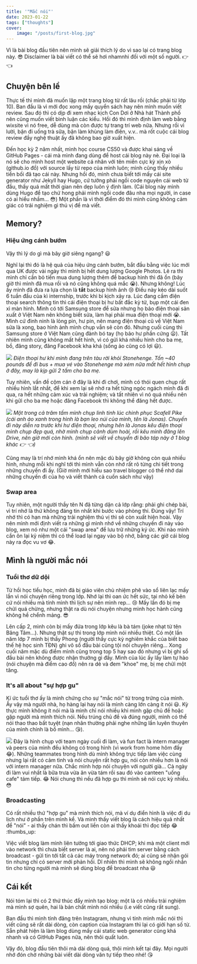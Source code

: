 ```yaml
---
title: '"Mắc nói"'
date: 2023-01-22
tags: ["thoughts"]
cover:
    image: "/posts/first-blog.jpg"
---
```


Vì là bài blog đầu tiên nên mình sẽ giải thích lý do vì sao lại có trang blog này. :sunglasses: Disclaimer là bài viết có thể sẽ hơi nhamnhi đối với một số người. :point_right: :point_left:

## Chuyện bên lề
Thực tế thì mình đã muốn lập một trang blog từ rất lâu rồi (chắc phải từ lớp 10). Ban đầu là vì mới đọc xong mấy quyển sách hay nên mình muốn viết review. Sau đó thì có dịp đi xem nhạc kịch Con Dơi ở Nhà hát Thành phố nên cũng muốn viết bình luận các kiểu. Hồi đó thì mình định làm web bằng wixsite vì nó free, dễ dùng mà còn được tự trang trí web nữa. Nhưng rồi vì lười, bận đi uống trà sữa, bận làm khùng làm điên, v.v.. mà rốt cuộc cái blog review đầy nghệ thuật ấy đã không bao giờ xuất hiện.

Đến học kỳ 2 năm nhất, mình học course CS50 và được khai sáng về GitHub Pages - cái mà mình đang dùng để host cái blog này nè. Đại loại là nó sẽ cho mình host một website cá nhân với tên miền cực kỳ xịn xò (github.io đồ) với source lấy từ repo của mình luôn; mình cũng thấy nhiều tiền bối đã tạo cái này. Nhưng hồi đó, mình chưa biết tới mấy cái site generator như Jekyll hay Hugo, cứ tưởng phải ngồi code nguyên cái web từ đầu, thấy quá mất thời gian nên dẹp luôn ý định làm. (Cái blog này mình dùng Hugo để tạo chứ hong phải mình ngồi code đâu nha mọi người, in case có ai hiểu nhầm... :flushed:) Một phần là vì thời điểm đó thì mình cũng không cảm giác có trải nghiệm gì thú vị để mà viết.

## Memory?
### Hiệu ứng cánh bướm
Vậy thì lý do gì mà bây giờ siêng ngang? :smiley:

Nghĩ lại thì đó là hệ quả của hiệu ứng cánh bướm, bắt đầu bằng việc lúc mới qua UK được vài ngày thì mình bị hết dung lượng Google Photos. Lẽ ra thì mình chỉ cần bỏ tiền mua dung lượng thêm để backup hình thì đã ổn (bây giờ thì mình đã mua rồi và nó cũng không quá mắc :sob:). Nhưng không! Lúc ấy mình đã đưa ra lựa chọn là **tắt** backup hình ảnh :cry: Điều này kéo dài suốt 6 tuần đầu của kì internship, trước khi bi kịch xảy ra. Lúc đang cầm điện thoại search thông tin thì cái điện thoại bị hư bất đắc kỳ tử, bụp một cái đen xì màn hình. Mình có tới Samsung store để sửa nhưng họ bảo điện thoại sản xuất ở Việt Nam nên không biết sửa, làm hại phải mua điện thoại mới :sob:. Mình cứ đinh ninh là lỏng pin, hư pin, nên mang điện thoại cũ về Việt Nam sửa là xong, bao hình ảnh mình chụp vẫn sẽ còn đó. Nhưng cuối cùng thì Samsung store ở Việt Nam cũng đành bó tay (họ bảo hư phần cứng :frowning:). Tất nhiên mình cũng không mất hết hình, vì có gửi khá nhiều hình cho ba mẹ, bồ, đăng story, đăng Facebook kha khá (sống ảo cũng có lợi :smiley:).

![](/posts/first-blog-stonehenge.jpeg)
*Điện thoại hư khi mình đang trên tàu rời khỏi Stonehenge. Tốn ~40 pounds để đi bus + mua vé vào Stonehenge mà xém nữa mất hết hình chụp ở đây, may là kịp gửi 2 tấm cho ba mẹ.*

Tuy nhiên, vấn đề cộm cán ở đây là khi đi chơi, mình có thói quen chụp rất nhiều hình lắt nhắt, để khi xem lại sẽ nhớ ra hết từng ngóc ngách mình đã đi qua, ra hết những cảm xúc và trải nghiệm; và tất nhiên vì nó quá nhiều nên khi gửi cho ba mẹ hoặc đăng Facebook thì không thể đăng hết được.

![](/posts/first-blog-lake-district.jpg)
*Một trong cả trăm tấm mình chụp linh tinh lúc chinh phục Scafell Pike (cái anh áo xanh trong hình là bạn leo núi của mình, tên là Jonas). Chuyến đi này diễn ra trước khi hư điện thoại, nhưng hên là Jonas kêu điện thoại mình chụp đẹp quá, nhờ mình chụp cảnh dùm hoài, rồi kêu mình đăng lên Drive, nên giờ mới còn hình. (mình sẽ viết về chuyến đi bão táp này ở 1 blog khác :point_right: :point_left:)*

Cũng may là trí nhớ mình khá ổn nên mặc dù bây giờ không còn quá nhiều hình, nhưng mỗi khi nghĩ tới thì mình vẫn còn nhớ rất rõ từng chi tiết trong những chuyến đi ấy. (Giờ mình mới hiểu sao travel blogger có thể nhớ dai những chuyến đi của họ và viết thành cả cuốn sách như vậy)

### Swap area
Tuy nhiên, một người thầy tên N đã từng dặn cả lớp rằng: phải ghi chép bài, vì trí nhớ là thứ không đáng tin nhất khi bước vào phòng thi. Đúng vậy! Trí nhớ thì có hạn mà những trải nghiệm thú vị thì sẽ còn xuất hiện hoài. Vậy nên mình mới định viết ra những gì mình nhớ về những chuyến đi này vào blog, xem nó như một cái "swap area" để lưu trữ những ký ức. Khi nào mình cần ôn lại kỷ niệm thì có thể load lại ngay vào bộ nhớ, bằng các giở cái blog này ra đọc vu vơ :joy:.

## Mình là người mắc nói

### Tuổi thơ dữ dội
Từ hồi học tiểu học, mình đã bị giáo viên chủ nhiệm phê vào sổ liên lạc mấy lần vì nói chuyện riêng trong lớp. Nhớ lại thì oan ức hết sức, tại nhỏ kế bên cứ nói nhiều mà tính mình thì lịch sự nên mình rep... :cry: Mấy lần đó bị mẹ chửi quá chừng, nhưng thật ra dù nói chuyện nhưng mình học hành cũng không hề chểnh mảng. :sunglasses:

Lên cấp 2, mình còn bị mấy đứa trong lớp kêu là bà tám (joke nhạt từ tên Băng Tâm...). Nhưng thật sự thì trong lớp mình nói nhiều thiệt. Có một lần năm lớp 7 mình bị thầy Phong (người thầy cực kỳ nghiêm khắc của biết bao thế hệ học sinh TĐN) ghi vô sổ đầu bài cũng tội nói chuyện riêng... Xong cuối năm mặc dù điểm mình cũng trong top 5 hay sao đó nhưng vì bị ghi sổ đầu bài nên không được nhận thưởng gì đấy. Mình của lúc ấy lấy làm tự hào (nói chuyện mà điểm cao đồ) nên ra dẻ và đem "khoe" mẹ, bị mẹ chửi một tăng.

### It's all about "sự hợp gu"
Kí ức tuổi thơ ấy là minh chứng cho sự "mắc nói" từ trong trứng của mình. Ấy vậy mà người nhà, họ hàng lại hay nói là mình càng lớn càng ít nói :smiley:. Kỳ thực mình không ít nói mà là mình chỉ nói nhiều khi mình gặp chủ đề hoặc gặp người mà mình thích nói. Nếu trúng chủ đề và đúng người, mình có thể nói thao thao bất tuyệt (nạn nhân thường phải nghe những lần luyên thuyên của mình chính là bồ mình... :kissing_heart:).

![](/posts/first-blog.jpg)
Đây là hình chụp với team ngày cuối đi làm, và fun fact là intern manager và peers của mình đều không có trong hình (vì work from home hôm đấy :joy:). Những teammates trong hình dù mình không trực tiếp làm việc cùng nhưng lại rất có cảm tình và nói chuyện rất hợp gu, nói còn nhiều hơn là nói với intern manager nữa. Chắc mình hợp nói chuyện với người già... Cả ngày đi làm vui nhất là bữa trưa vừa ăn vừa tám rồi sau đó vào canteen "uống cafe" tám tiếp. :joy: Nói chung thì nếu đã hợp gu thì mình sẽ nói cực kỳ nhiều. :flushed:

### Broadcasting

Có rất nhiều thứ "hợp gu" mà mình thích nói, mà ví dụ điển hình là việc đi du lịch như ở phần trên mình kể. Và mình thấy viết blog là cách hiệu quả nhất để "nói" - ai thấy chán thì bấm out liền còn ai thấy khoái thì đọc tiếp :joy: :thumbs_up:

Việc viết blog làm mình liên tưởng tới giao thức DHCP; khi mà một client mới vào network thì chưa biết server là ai, nên nó phải tìm server bằng cách broadcast - gửi tin tới tất cả các máy trong network đó; ai cũng sẽ nhận gói tin nhưng chỉ có server mới phản hồi. Dĩ nhiên thì mình sẽ không ngồi nhắn tin cho từng người mà mình sẽ dùng blog để broadcast nha :smiley:

## Cái kết

Nói tóm lại thì có 2 thứ thúc đẩy mình tạo blog: một là có nhiều trải nghiệm mà mình sợ quên, hai là bản chất mình nói nhiều (i.e viết cũng rất sung).

Ban đầu thì mình tính đăng trên Instagram, nhưng vì tính mình mắc nói thì viết cũng sẽ rất dài dòng, còn caption của Instagram thì lại có giới hạn số từ. Sẵn phát hiện là làm blog dùng mấy cái static web generator cũng khá nhanh và có GitHub Pages nữa, nên thôi quất luôn.

Vậy đó, blog đầu tiên thôi mà dài dòng quá, thôi mình kết tại đây. Mọi người nhớ đón chờ những bài viết dài dòng văn tự tiếp theo nhé! :kissing_heart:

